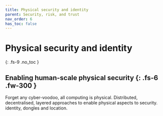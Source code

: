 ```yaml
---
title: Physical security and identity
parent: Security, risk, and trust
nav_order: 6
has_toc: false
---
```


# Physical security and identity
{: .fs-9 .no_toc }


Enabling human-scale physical security
{: .fs-6 .fw-300 }
----

Forget any cyber-voodoo, all computing is physical.
Distributed, decentralised, layered approaches to enable physical aspects to security.
identity, dongles and location.

